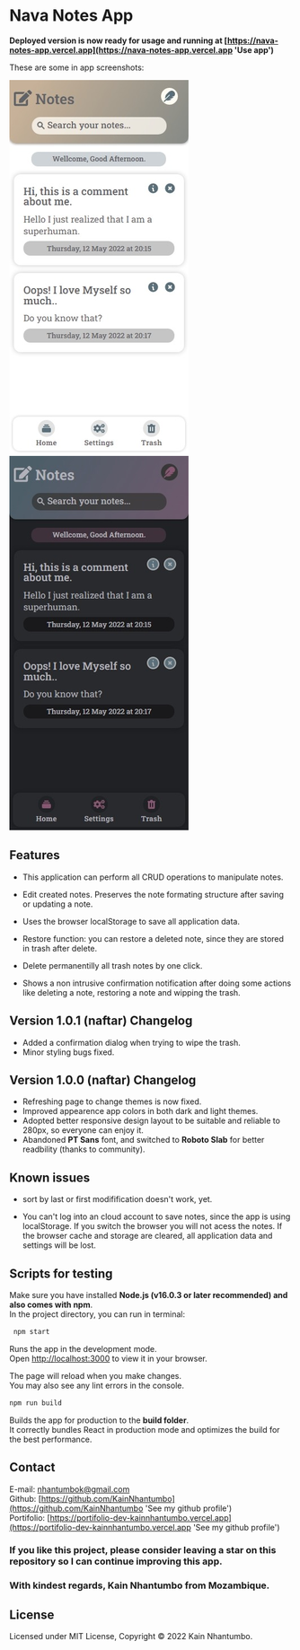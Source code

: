 # Nava Notes App
**Deployed version is now ready for usage and running at [https://nava-notes-app.vercel.app](https://nava-notes-app.vercel.app 'Use app')**  
  
These are some in app screenshots:

![](./src/assets/capture00.jpeg 'App in light mode')
![](./src/assets/capture01.jpeg 'App in dark mode')

## Features
- This application can perform all CRUD operations to manipulate notes.

- Edit created notes. Preserves the note formating structure after saving or updating a note.

- Uses the browser localStorage to save all application data.

- Restore function: you can restore a deleted note, since they are stored in trash after delete.

- Delete permanentilly all trash notes by one click.

- Shows a non intrusive confirmation notification after doing some actions like deleting a note, restoring a note and wipping the trash.


## Version 1.0.1 (naftar) Changelog
- Added a confirmation dialog when trying to wipe the trash.
- Minor styling bugs fixed.

## Version 1.0.0 (naftar) Changelog
- Refreshing page to change themes is now fixed.
- Improved appearence app colors in both dark and light themes.
- Adopted better responsive design layout to be suitable and reliable to 280px, so everyone can enjoy it. 
- Abandoned **PT Sans** font, and switched to **Roboto Slab** for better readbility (thanks to community).
## Known issues

- sort by last or first modifification doesn't work, yet.

- You can't log into an cloud account to save notes, since the app is using localStorage. If you switch the browser you will not acess the notes. If the browser cache and storage are cleared, all application data and settings will be lost.

## Scripts for testing
Make sure you have installed **Node.js (v16.0.3 or later recommended) and also comes with npm**.\
In the project directory, you can run in terminal:

```bash
 npm start
```
Runs the app in the development mode.\
Open [http://localhost:3000](http://localhost:3000) to view it in your browser.

The page will reload when you make changes.\
You may also see any lint errors in the console.

```bash
npm run build
```

Builds the app for production to the **build folder**.\
It correctly bundles React in production mode and optimizes the build for the best performance.

## Contact 
E-mail: [nhantumbok@gmail.com](nhantumbok@gmail.com 'Send an email')\
Github: [https://github.com/KainNhantumbo](https://github.com/KainNhantumbo 'See my github profile')  
Portifolio: [https://portifolio-dev-kainnhantumbo.vercel.app](https://portifolio-dev-kainnhantumbo.vercel.app 'See my github profile')

### If you like this project, please consider leaving a star on this repository so I can continue improving this app.  
### With kindest regards, Kain Nhantumbo from Mozambique.


## License
Licensed under MIT License, Copyright &copy; 2022 Kain Nhantumbo.